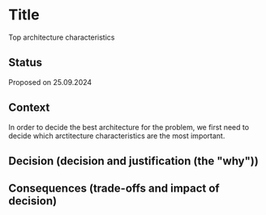 # Title
Top architecture characteristics

## Status
Proposed on 25.09.2024

## Context
In order to decide the best architecture for the problem, we first need to decide which arctitecture characteristics are the most important.


## Decision (decision and justification (the "why"))


## Consequences (trade-offs and impact of decision)

